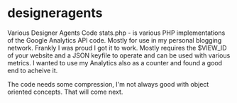 # designeragents
Various Designer Agents Code
stats.php - is various PHP implementations of the Google Analytics API code.  Mostly for use in my personal blogging network.  Frankly I was proud I got it to work.  Mostly requires the $VIEW_ID of your website and a JSON keyfile to operate and can be used with various metrics.  I wanted to use my Analytics also as a counter and found a good end to acheive it.

The code needs some compression, I'm not always good with object oriented concepts.  That will come next.

